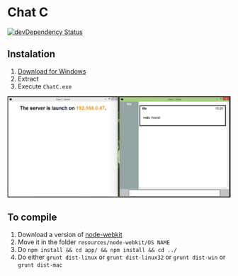 # Chat C

[![devDependency Status](https://david-dm.org/cedced19/ChatC-Web/dev-status.svg)](https://david-dm.org/cedced19/ChatC-Web#info=devDependencies)

## Instalation

1. [Download for Windows](https://raw.githubusercontent.com/cedced19/ChatC/master/dist/ChatC.zip)
2. Extract
3. Execute `ChatC.exe`

![Demo](demo.png)

## To compile

1. Download a version of [node-webkit](https://github.com/rogerwang/node-webkit)
2. Move it in the folder `resources/node-webkit/OS NAME`
3. Do `npm install && cd app/ && npm install && cd ../`
4. Do either `grunt dist-linux` or `grunt dist-linux32` or `grunt dist-win` or `grunt dist-mac`